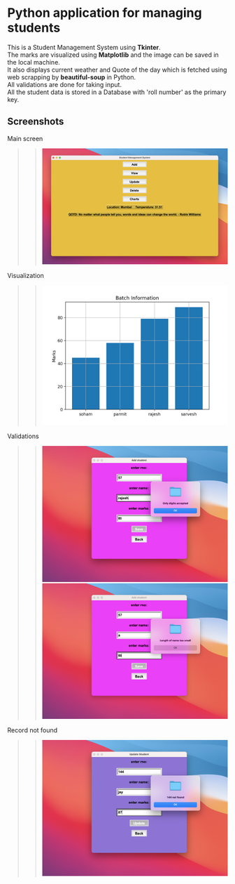 # Python application for managing students

This is a Student Management System using **Tkinter**.<br>
The marks are visualized using **Matplotlib** and the image can be saved in the local machine.<br>
It also displays current weather and Quote of the day which is fetched using web scrapping by **beautiful-soup** in Python. <br>
All validations are done for taking input. <br>
All the student data is stored in a Database with 'roll number' as the primary key.<br>


## Screenshots
Main screen
>> ![Main](https://github.com/sohamsalkar/Student-management-system-Python/blob/main/img/main.png) <br>

Visualization 
>> ![Result](https://github.com/sohamsalkar/Student-management-system-Python/blob/main/img/Result.png)<br>

Validations
>> ![Marks](https://github.com/sohamsalkar/Student-management-system-Python/blob/main/img/marks.png)
>> ![Name](https://github.com/sohamsalkar/Student-management-system-Python/blob/main/img/name.png)<br>

Record not found
>> ![Notfound](https://github.com/sohamsalkar/Student-management-system-Python/blob/main/img/notfound.png)
